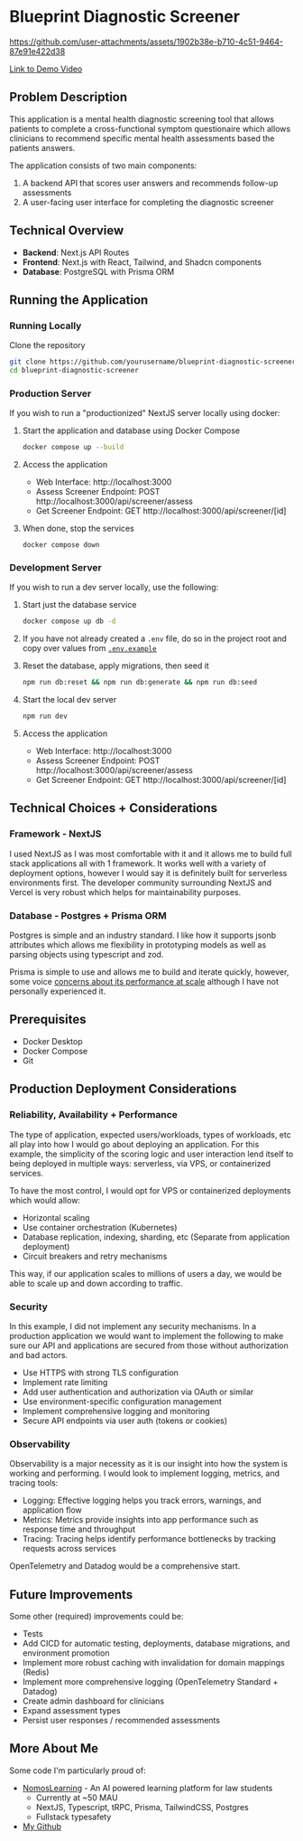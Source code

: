 # Blueprint Diagnostic Screener

https://github.com/user-attachments/assets/1902b38e-b710-4c51-9464-87e91e422d38

[Link to Demo Video](https://vimeo.com/1067832756?share=copy)

## Problem Description

This application is a mental health diagnostic screening tool that allows patients to complete a cross-functional symptom questionaire which allows clinicians to recommend specific mental health assessments based the patients answers.

The application consists of two main components:

1. A backend API that scores user answers and recommends follow-up assessments
2. A user-facing user interface for completing the diagnostic screener

## Technical Overview

- **Backend**: Next.js API Routes
- **Frontend**: Next.js with React, Tailwind, and Shadcn components
- **Database**: PostgreSQL with Prisma ORM

## Running the Application

### Running Locally

Clone the repository

```bash
git clone https://github.com/yourusername/blueprint-diagnostic-screener.git
cd blueprint-diagnostic-screener
```

### Production Server

If you wish to run a "productionized" NextJS server locally using docker:

1. Start the application and database using Docker Compose
   ```bash
   docker compose up --build
   ```

2. Access the application
   - Web Interface: http://localhost:3000
   - Assess Screener Endpoint: POST http://localhost:3000/api/screener/assess
   - Get Screener Endpoint: GET http://localhost:3000/api/screener/[id]

3. When done, stop the services
   ```
   docker compose down
   ```

### Development Server

If you wish to run a dev server locally, use the following:

1. Start just the database service
   ```bash
   docker compose up db -d
   ```

2. If you have not already created a `.env` file, do so in the project root and copy over values from [`.env.example`](.env.example)

2. Reset the database, apply migrations, then seed it
   ```bash
   npm run db:reset && npm run db:generate && npm run db:seed
   ```

3. Start the local dev server
   ```bash
   npm run dev
   ```

4. Access the application
   - Web Interface: http://localhost:3000
   - Assess Screener Endpoint: POST http://localhost:3000/api/screener/assess
   - Get Screener Endpoint: GET http://localhost:3000/api/screener/[id]

## Technical Choices + Considerations

### Framework - NextJS

I used NextJS as I was most comfortable with it and it allows me to build full stack applications all with 1 framework. It works well with a variety of deployment options, however I would say it is definitely built for serverless environments first. The developer community surrounding NextJS and Vercel is very robust which helps for maintainability purposes.

### Database - Postgres + Prisma ORM

Postgres is simple and an industry standard. I like how it supports jsonb attributes which allows me flexibility in prototyping models as well as parsing objects using typescript and zod.

Prisma is simple to use and allows me to build and iterate quickly, however, some voice [concerns about its performance at scale](https://www.reddit.com/r/nextjs/comments/1i9zvyy/warning_think_twice_before_using_prisma_in_large/) although I have not personally experienced it.

## Prerequisites

- Docker Desktop
- Docker Compose
- Git

## Production Deployment Considerations

### Reliability, Availability + Performance

The type of application, expected users/workloads, types of workloads, etc all play into how I would go about deploying an application. For this example, the simplicity of the scoring logic and user interaction lend itself to being deployed in multiple ways: serverless, via VPS, or containerized services.

To have the most control, I would opt for VPS or containerized deployments which would allow:

- Horizontal scaling
- Use container orchestration (Kubernetes)
- Database replication, indexing, sharding, etc (Separate from application deployment)
- Circuit breakers and retry mechanisms

This way, if our application scales to millions of users a day, we would be able to scale up and down according to traffic.

### Security

In this example, I did not implement any security mechanisms. In a production application we would want to implement the following to make sure our API and applications are secured from those without authorization and bad actors.

- Use HTTPS with strong TLS configuration
- Implement rate limiting
- Add user authentication and authorization via OAuth or similar
- Use environment-specific configuration management
- Implement comprehensive logging and monitoring
- Secure API endpoints via user auth (tokens or cookies)

### Observability

Observability is a major necessity as it is our insight into how the system is working and performing. I would look to implement logging, metrics, and tracing tools:

- Logging: Effective logging helps you track errors, warnings, and application flow
- Metrics: Metrics provide insights into app performance such as response time and throughput
- Tracing: Tracing helps identify performance bottlenecks by tracking requests across services

OpenTelemetry and Datadog would be a comprehensive start.

## Future Improvements

Some other (required) improvements could be:

- Tests
- Add CICD for automatic testing, deployments, database migrations, and environment promotion
- Implement more robust caching with invalidation for domain mappings (Redis)
- Implement more comprehensive logging (OpenTelemetry Standard + Datadog)
- Create admin dashboard for clinicians
- Expand assessment types
- Persist user responses / recommended assessments

## More About Me

Some code I'm particularly proud of:

- [NomosLearning](https://www.nomoslearning.com/) - An AI powered learning platform for law students
  - Currently at ~50 MAU
  - NextJS, Typescript, tRPC, Prisma, TailwindCSS, Postgres
  - Fullstack typesafety
- [My Github](https://github.com/hgrias)
